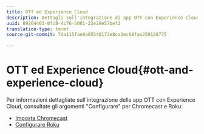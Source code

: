 ```yaml
---
title: OTT ed Experience Cloud
description: Dettagli sull'integrazione di app OTT con Experience Cloud.
uuid: 89264403-0fc8-4c76-b001-22e20e57bef2
translation-type: tm+mt
source-git-commit: 7da115fae0a05548173e8ca3ec68fae250128775

---
```



# OTT ed Experience Cloud{#ott-and-experience-cloud}

Per informazioni dettagliate sull'integrazione delle app OTT con Experience Cloud, consultate gli argomenti "Configurare" per Chromecast e Roku:

* [Imposta Chromecast](/help/sdk-implement/setup/set-up-chromecast.md)
* [Configurare Roku](/help/sdk-implement/setup/set-up-roku.md)

